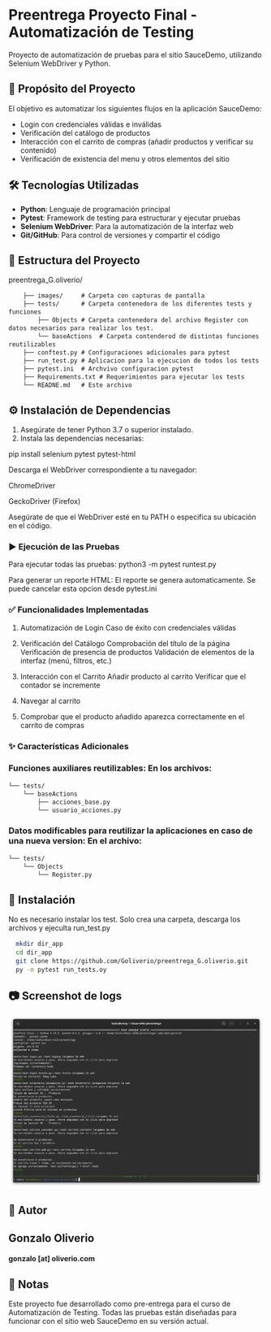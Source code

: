 
# Preentrega Proyecto Final - Automatización de Testing

Proyecto de automatización de pruebas para el sitio SauceDemo, utilizando Selenium WebDriver y Python.






## 🎯 Propósito del Proyecto

El objetivo es automatizar los siguientes flujos en la aplicación SauceDemo:

- Login con credenciales válidas e inválidas
- Verificación del catálogo de productos
- Interacción con el carrito de compras (añadir productos y verificar su contenido)
- Verificación de existencia del menu y otros elementos del sitio

## 🛠️ Tecnologías Utilizadas

- **Python**: Lenguaje de programación principal
- **Pytest**: Framework de testing para estructurar y ejecutar pruebas
- **Selenium WebDriver**: Para la automatización de la interfaz web
- **Git/GitHub**: Para control de versiones y compartir el código

## 📁 Estructura del Proyecto

preentrega_G.oliverio/

        ├── images/     # Carpeta con capturas de pantalla
        ├── tests/      # Carpeta contenedora de los diferentes tests y funciones
            ├── Objects # Carpeta contenedora del archivo Register con datos necesarios para realizar los test.
            └── baseActions  # Carpeta contenderod de distintas funciones reutilizables      
        ├── conftest.py # Configuraciones adicionales para pytest 
        ├── run_test.py # Aplicacion para la ejecucion de todos los tests
        ├── pytest.ini  # Archvivo configuracion pytest
        ├── Requirements.txt # Requerimientos para ejecutar los tests
        └── READNE.md   # Este archivo

## ⚙️ Instalación de Dependencias

1. Asegúrate de tener Python 3.7 o superior instalado.
2. Instala las dependencias necesarias:

pip install selenium pytest pytest-html

Descarga el WebDriver correspondiente a tu navegador:

ChromeDriver

GeckoDriver (Firefox)

Asegúrate de que el WebDriver esté en tu PATH o especifica su ubicación en el código.

### ▶️ Ejecución de las Pruebas
Para ejecutar todas las pruebas:
python3 -m pytest runtest.py

Para generar un reporte HTML:
El reporte se genera automaticamente. Se puede cancelar esta opcion desde pytest.ini

### ✅ Funcionalidades Implementadas

1. Automatización de Login
   Caso de éxito con credenciales válidas

2. Verificación del Catálogo
   Comprobación del título de la página
   Verificación de presencia de productos
   Validación de elementos de la interfaz (menú, filtros, etc.)

3. Interacción con el Carrito
   Añadir producto al carrito
   Verificar que el contador se incremente

4. Navegar al carrito

5. Comprobar que el producto añadido aparezca correctamente en el carrito de compras

### ✨ Características Adicionales

### Funciones auxiliares reutilizables: En los archivos:

    └── tests/      
        └── baseActions
            ├── acciones_base.py
            └── usuario_acciones.py


### Datos modificables para reutilizar la aplicaciones en caso de una nueva version: En el archivo:

    └── tests/      
        └── Objects
            └── Register.py




## 💾 Instalación

No es necesario instalar los test. Solo crea una carpeta, descarga los archivos y ejeculta run_test.py

```bash
  mkdir dir_app
  cd dir_app
  git clone https://github.com/Goliverio/preentrega_G.oliverio.git
  py -m pytest run_tests.oy
```

## 📷 Screenshot de logs
 ![Texto alternativo](images/capura-runtest.png)

## 👤 Autor
## Gonzalo Oliverio
#### gonzalo [at] oliverio.com


## 📝 Notas
Este proyecto fue desarrollado como pre-entrega para el curso de Automatización de Testing.
Todas las pruebas están diseñadas para funcionar con el sitio web SauceDemo en su versión actual.


    